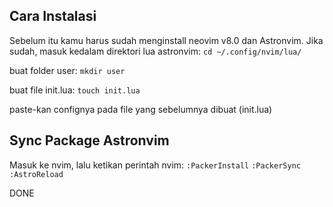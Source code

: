 ## Cara Instalasi

Sebelum itu kamu harus sudah menginstall neovim v8.0 dan Astronvim.
Jika sudah, masuk kedalam direktori lua astronvim:
`cd ~/.config/nvim/lua/`

buat folder user:
`mkdir user`

buat file init.lua:
`touch init.lua`

paste-kan confignya pada file yang sebelumnya dibuat (init.lua)

## Sync Package Astronvim

Masuk ke nvim, lalu ketikan perintah nvim:
`:PackerInstall`
`:PackerSync`
`:AstroReload`

DONE
